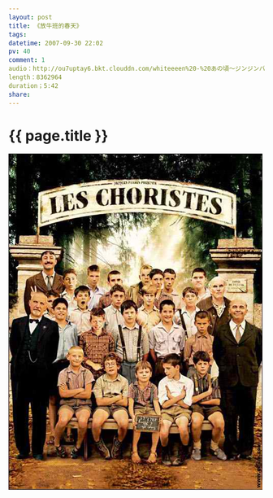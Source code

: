 ```yaml
---
layout: post
title: 《放牛班的春天》
tags: 
datetime: 2007-09-30 22:02
pv: 40
comment: 1
audio：http://ou7uptay6.bkt.clouddn.com/whiteeeen%20-%20あの頃～ジンジンバオヂュオニー～%20%28zerokoi%20ver.%29.mp3
length：8362964
duration；5:42
share: 
---
```


{{ page.title }}
================

 <img small="0" src="/images/7a805ad789f670d7a044dffc.jpg"                                       /> 

